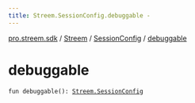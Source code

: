 ```yaml
---
title: Streem.SessionConfig.debuggable - 
---
```


[pro.streem.sdk](../../index.html) / [Streem](../index.html) / [SessionConfig](index.html) / [debuggable](./debuggable.html)

# debuggable

`fun debuggable(): `[`Streem.SessionConfig`](index.html)